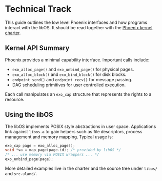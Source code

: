# Technical Track

This guide outlines the low level Phoenix interfaces and how programs interact with the libOS. It should be read together with the [Phoenix kernel charter](phoenixkernel.md).

## Kernel API Summary

Phoenix provides a minimal capability interface. Important calls include:

- `exo_alloc_page()` and `exo_unbind_page()` for physical pages.
- `exo_alloc_block()` and `exo_bind_block()` for disk blocks.
- `endpoint_send()` and `endpoint_recv()` for message passing.
- DAG scheduling primitives for user controlled execution.

Each call manipulates an `exo_cap` structure that represents the rights to a resource.

## Using the libOS

The libOS implements POSIX style abstractions in user space. Applications link against `libos.a` to gain helpers such as file descriptors, process management and memory mapping. Typical usage is:

```c
exo_cap page = exo_alloc_page();
void *va = map_page(page.id); /* provided by libOS */
/* ... use memory via POSIX wrappers ... */
exo_unbind_page(page);
```

More detailed examples live in the charter and the source tree under `libos/` and `src-uland/`.
